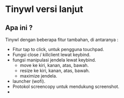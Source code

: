 # Tinywl versi lanjut

## Apa ini ?

Tinywl dengan beberapa fitur tambahan, di antaranya :

- Fitur tap to click, untuk pengguna touchpad.
- Fungsi close / killclient lewat keybind.
- fungsi manipulasi jendela lewat keybind.
    - move ke kiri, kanan, atas, bawah.
    - resize ke kiri, kanan, atas, bawah.
    - maximize jendela.
- launcher (wofi).
- Protokol screencopy untuk mendukung screenshot.
- 

